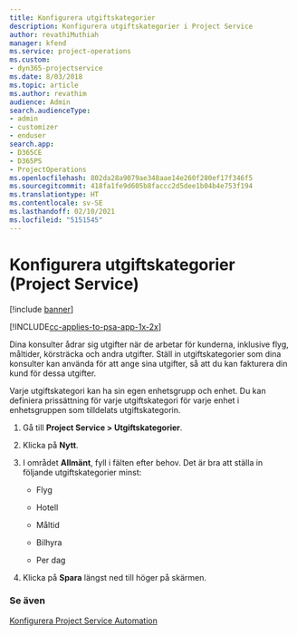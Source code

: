 ```yaml
---
title: Konfigurera utgiftskategorier
description: Konfigurera utgiftskategorier i Project Service
author: revathiMuthiah
manager: kfend
ms.service: project-operations
ms.custom:
- dyn365-projectservice
ms.date: 8/03/2018
ms.topic: article
ms.author: revathim
audience: Admin
search.audienceType:
- admin
- customizer
- enduser
search.app:
- D365CE
- D365PS
- ProjectOperations
ms.openlocfilehash: 802da28a9079ae348aae14e260f280ef17f346f5
ms.sourcegitcommit: 418fa1fe9d605b8faccc2d5dee1b04b4e753f194
ms.translationtype: HT
ms.contentlocale: sv-SE
ms.lasthandoff: 02/10/2021
ms.locfileid: "5151545"
---
```

# <a name="configure-expense-categories-project-service"></a>Konfigurera utgiftskategorier (Project Service)

[!include [banner](../includes/psa-now-project-operations.md)]

[!INCLUDE[cc-applies-to-psa-app-1x-2x](../includes/cc-applies-to-psa-app-1x-2x.md)]

Dina konsulter ådrar sig utgifter när de arbetar för kunderna, inklusive flyg, måltider, körsträcka och andra utgifter. Ställ in utgiftskategorier som dina konsulter kan använda för att ange sina utgifter, så att du kan fakturera din kund för dessa utgifter.  
  
Varje utgiftskategori kan ha sin egen enhetsgrupp och enhet. Du kan definiera prissättning för varje utgiftskategori för varje enhet i enhetsgruppen som tilldelats utgiftskategorin.  
  
1.  Gå till **Project Service > Utgiftskategorier**.  
  
2.  Klicka på **Nytt**.  
  
3.  I området **Allmänt**, fyll i fälten efter behov. Det är bra att ställa in följande utgiftskategorier minst:  
  
    -   Flyg  
  
    -   Hotell  
  
    -   Måltid  
  
    -   Bilhyra  
  
    -   Per dag  
  
4.  Klicka på **Spara** längst ned till höger på skärmen.  
  
### <a name="see-also"></a>Se även  
 [Konfigurera Project Service Automation](../psa/configure.md)
